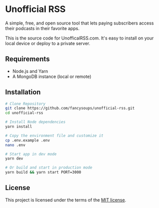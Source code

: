 # Unofficial RSS

A simple, free, and open source tool that lets paying subscribers access their podcasts in their favorite apps.

This is the source code for UnofficalRSS.com. It's easy to install on your local device or deploy to a private server.

## Requirements

- Node.js and Yarn
- A MongoDB instance (local or remote)

## Installation

```sh
# Clone Repository
git clone https://github.com/fancysoups/unofficial-rss.git
cd unofficial-rss

# Install Node dependencies
yarn install

# Copy the environment file and customize it
cp .env.example .env
nano .env

# Start app in dev mode
yarn dev

# Or build and start in production mode
yarn build && yarn start PORT=3000
```

## License

This project is licensed under the terms of the [MIT license](LICENSE.md).

